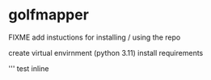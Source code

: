 # golfmapper
FIXME add instuctions for installing / using the repo


create virtual envirnment (python 3.11)
install requirements

''' test inline
